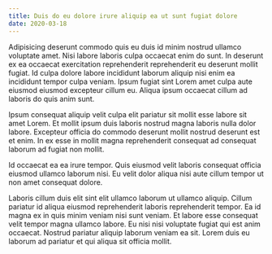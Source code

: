 ```yaml
---
title: Duis do eu dolore irure aliquip ea ut sunt fugiat dolore
date: 2020-03-18
---
```


Adipisicing deserunt commodo quis eu duis id minim nostrud ullamco voluptate
amet. Nisi labore laboris culpa occaecat enim do sunt. In deserunt ex ea
occaecat exercitation reprehenderit reprehenderit eu deserunt mollit fugiat. Id
culpa dolore labore incididunt laborum aliquip nisi enim ea incididunt tempor
culpa veniam. Ipsum fugiat sint Lorem amet culpa aute eiusmod eiusmod excepteur
cillum eu. Aliqua ipsum occaecat cillum ad laboris do quis anim sunt.

Ipsum consequat aliquip velit culpa elit pariatur sit mollit esse labore sit
amet Lorem. Et mollit ipsum duis laboris nostrud magna laboris nulla dolor
labore. Excepteur officia do commodo deserunt mollit nostrud deserunt est et
enim. In ex esse in mollit magna reprehenderit consequat ad consequat laborum ad
fugiat non mollit.

Id occaecat ea ea irure tempor. Quis eiusmod velit laboris consequat officia
eiusmod ullamco laborum nisi. Eu velit dolor aliqua nisi aute cillum tempor ut
non amet consequat dolore.

Laboris cillum duis elit sint elit ullamco laborum ut ullamco aliquip. Cillum
pariatur id aliqua eiusmod reprehenderit laboris reprehenderit tempor. Ea id
magna ex in quis minim veniam nisi sunt veniam. Et labore esse consequat velit
tempor magna ullamco labore. Eu nisi nisi voluptate fugiat qui est anim
occaecat. Nostrud pariatur aliquip laborum veniam ea sit. Lorem duis eu laborum
ad pariatur et qui aliqua sit officia mollit.
